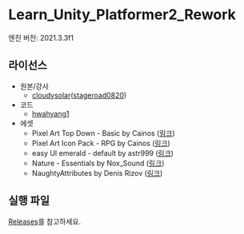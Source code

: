 # Learn_Unity_Platformer2_Rework

엔진 버전: 2021.3.3f1

## 라이선스

- 원본/강사
    - [cloudysolar](https://github.com/cloudysolar)([stageroad0820](https://github.com/stageroad0820))
- 코드
    - [hwahyang1](https://github.com/hwahyang1)
- 에셋
    - Pixel Art Top Down - Basic by Cainos ([링크](https://assetstore.unity.com/packages/2d/environments/pixel-art-top-down-basic-187605))
    - Pixel Art Icon Pack - RPG by Cainos ([링크](https://assetstore.unity.com/packages/2d/gui/icons/pixel-art-icon-pack-rpg-158343))
    - easy UI emerald - default by astr999 ([링크](https://assetstore.unity.com/packages/2d/gui/icons/easy-ui-emerald-default-112796))
    - Nature - Essentials by Nox_Sound ([링크](https://assetstore.unity.com/packages/audio/ambient/nature/nature-essentials-208227))
    - NaughtyAttributes by Denis Rizov ([링크](https://assetstore.unity.com/packages/tools/utilities/naughtyattributes-129996))

## 실행 파일

[Releases](https://github.com/hwahyang1/Learn_Unity_Platformer2_Rework/releases)를 참고하세요.